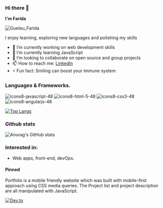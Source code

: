 ### Hi there 👋


**I'm Farida** 
<!--is a ✨ _special_ ✨ repository because its `README.md` (this file) appears on your GitHub profile.-->
![Gueleu_Farida](https://user-images.githubusercontent.com/23447217/215243217-4b5ca097-ce53-40da-9b2a-1a724ffba6cf.png)






I enjoy learning, exploring new languages and polishing my skills 

- 🔭 I’m currently working on web development skills
- 🌱 I’m currently learning JavaScript
- 👯 I’m looking to collaborate on open source and group projects <!-- - 🤔 I’m looking for help with ... --> <!-- - 💬 Ask me about ... -->
- 📫 How to reach me: [LinkedIn](https://www.linkedin.com/in/farida-gueleu/) <!-- - 😄 Pronouns: ... -->
- ⚡ Fun fact: Smiling can boost your immune system

### Languages & Frameworks.
![icons8-javascript-48](https://user-images.githubusercontent.com/23447217/215258025-be054b31-f111-4c3d-8604-c8efac4d6d9e.png)
![icons8-html-5-48](https://user-images.githubusercontent.com/23447217/215258099-b198b78d-097e-4b42-ba68-8b25390ece63.png)
![icons8-css3-48](https://user-images.githubusercontent.com/23447217/215258114-bb82fe53-c2b6-4982-b6ce-3e059d22d9f7.png)
![icons8-angularjs-48](https://user-images.githubusercontent.com/23447217/215257974-f7da6254-329d-415a-956f-5018f6f939a4.png)

[![Top Langs](https://github-readme-stats.vercel.app/api/top-langs/?username=SFarida)](https://github.com/anuraghazra/github-readme-stats)


### Github stats
![Anurag's GitHub stats](https://github-readme-stats.vercel.app/api?username=SFarida&count_private=true&show_icons=true&theme=tokyonight)

### Interested in:
- Web apps, front-end, devOps.


#### Pinned
Portfolio is a mobile friendly website which was built with mobile-first approach using CSS media queries. The Project list and project description are all manipulated with JavaScript.

[![Dev.to](https://github-readme-stats.vercel.app/api/pin/?username=SFarida&repo=portfolio)](https://github.com/SFarida/portfolio)


